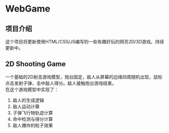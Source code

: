 # WebGame
## 项目介绍
这个项目将更新使用HTML/CSS/JS编写的一些有趣好玩的网页2D/3D游戏。持续更新中。

## 2D Shooting Game
一个基础的2D射击游戏模型，炮台固定，敌人从屏幕的边缘四周随机出现，鼠标点击发射子弹，击中敌人得分。敌人接触炮台游戏结束。
<br>
在这个游戏模型中实现了：  <br>
1. 敌人的生成逻辑
2. 敌人运动计算
3. 子弹飞行物轨迹计算
4. 命中检测与得分计算
5. 敌人爆炸的粒子效果
